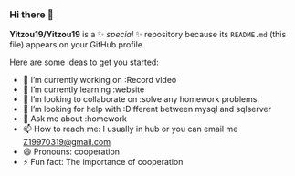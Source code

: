 ### Hi there 👋


**Yitzou19/Yitzou19** is a ✨ _special_ ✨ repository because its `README.md` (this file) appears on your GitHub profile.

Here are some ideas to get you started:

- 🔭 I’m currently working on :Record video
- 🌱 I’m currently learning :website
- 👯 I’m looking to collaborate on :solve any homework problems.
- 🤔 I’m looking for help with :Different between mysql and sqlserver
- 💬 Ask me about :homework
- 📫 How to reach me: I usually in hub or you can email me Z19970319@gmail.com
- 😄 Pronouns: cooperation
- ⚡ Fun fact: The importance of cooperation

